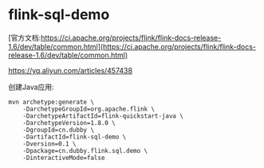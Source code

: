 # flink-sql-demo

[官方文档:https://ci.apache.org/projects/flink/flink-docs-release-1.6/dev/table/common.html](https://ci.apache.org/projects/flink/flink-docs-release-1.6/dev/table/common.html)


https://yq.aliyun.com/articles/457438


创建Java应用:

```
mvn archetype:generate \
    -DarchetypeGroupId=org.apache.flink \
    -DarchetypeArtifactId=flink-quickstart-java \
    -DarchetypeVersion=1.8.0 \
    -DgroupId=cn.dubby \
    -DartifactId=flink-sql-demo \
    -Dversion=0.1 \
    -Dpackage=cn.dubby.flink.sql.demo \
    -DinteractiveMode=false
```